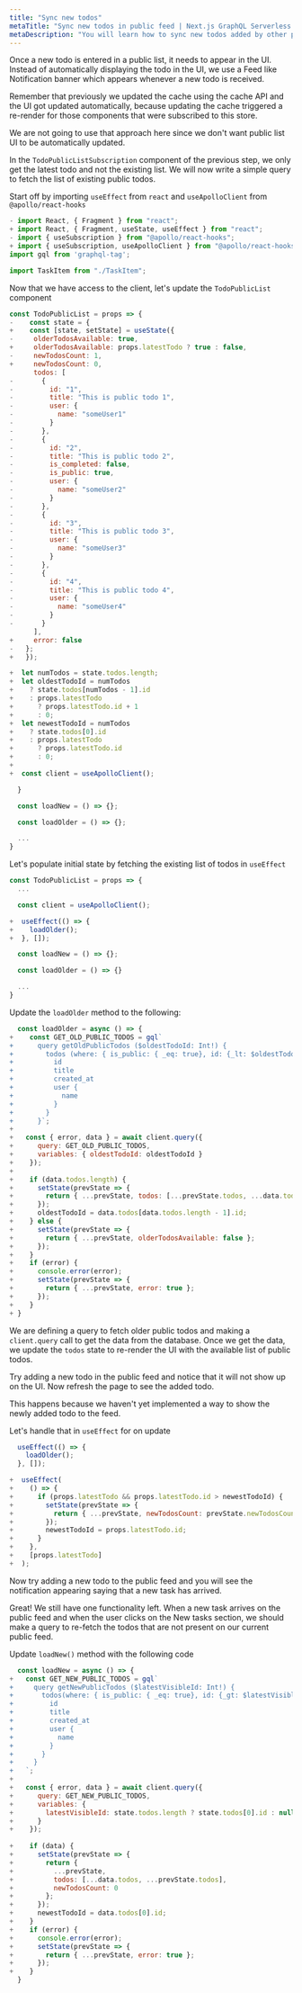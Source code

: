 ```yaml
---
title: "Sync new todos"
metaTitle: "Sync new todos in public feed | Next.js GraphQL Serverless Tutorial"
metaDescription: "You will learn how to sync new todos added by other people in the public feed by fetching older and newer data using GraphQL Queries"
---
```


Once a new todo is entered in a public list, it needs to appear in the UI. Instead of automatically displaying the todo in the UI, we use a Feed like Notification banner which appears whenever a new todo is received.

Remember that previously we updated the cache using the cache API and the UI got updated automatically, because updating the cache triggered a re-render for those components that were subscribed to this store.

We are not going to use that approach here since we don't want public list UI to be automatically updated.

In the `TodoPublicListSubscription` component of the previous step, we only get the latest todo and not the existing list. We will now write a simple query to fetch the list of existing public todos.

Start off by importing `useEffect` from  `react` and `useApolloClient` from `@apollo/react-hooks`

```javascript
- import React, { Fragment } from "react";
+ import React, { Fragment, useState, useEffect } from "react";
- import { useSubscription } from "@apollo/react-hooks";
+ import { useSubscription, useApolloClient } from "@apollo/react-hooks";
import gql from 'graphql-tag';

import TaskItem from "./TaskItem";
```

Now that we have access to the client, let's update the `TodoPublicList` component

```javascript
const TodoPublicList = props => {
-    const state = {
+    const [state, setState] = useState({
-     olderTodosAvailable: true,
+     olderTodosAvailable: props.latestTodo ? true : false,
-     newTodosCount: 1,
+     newTodosCount: 0,
      todos: [
-       {
-         id: "1",
-         title: "This is public todo 1",
-         user: {
-           name: "someUser1"
-         }
-       },
-       {
-         id: "2",
-         title: "This is public todo 2",
-         is_completed: false,
-         is_public: true,
-         user: {
-           name: "someUser2"
-         }
-       },
-       {
-         id: "3",
-         title: "This is public todo 3",
-         user: {
-           name: "someUser3"
-         }
-       },
-       {
-         id: "4",
-         title: "This is public todo 4",
-         user: {
-           name: "someUser4"
-         }
-       }
      ],
+     error: false
-   }; 
+   });

+  let numTodos = state.todos.length;
+  let oldestTodoId = numTodos
+    ? state.todos[numTodos - 1].id
+    : props.latestTodo
+      ? props.latestTodo.id + 1
+      : 0;
+  let newestTodoId = numTodos
+    ? state.todos[0].id
+    : props.latestTodo
+      ? props.latestTodo.id
+      : 0;
+
+  const client = useApolloClient();

  }

  const loadNew = () => {};

  const loadOlder = () => {};

  ...
}
```

Let's populate initial state by fetching the existing list of todos in `useEffect`

```javascript
const TodoPublicList = props => {
  ...

  const client = useApolloClient();

+  useEffect(() => {
+    loadOlder();
+  }, []);

  const loadNew = () => {};

  const loadOlder = () => {}

  ...
}
```

Update the `loadOlder` method to the following:

```javascript
  const loadOlder = async () => {
+    const GET_OLD_PUBLIC_TODOS = gql`
+      query getOldPublicTodos ($oldestTodoId: Int!) {
+        todos (where: { is_public: { _eq: true}, id: {_lt: $oldestTodoId}}, limit: 7, order_by: { created_at: desc }) {
+          id
+          title
+          created_at
+          user {
+            name
+          }
+        }
+      }`;
+
+   const { error, data } = await client.query({
+      query: GET_OLD_PUBLIC_TODOS,
+      variables: { oldestTodoId: oldestTodoId }
+    });
+
+    if (data.todos.length) {
+      setState(prevState => {
+        return { ...prevState, todos: [...prevState.todos, ...data.todos] };
+      });
+      oldestTodoId = data.todos[data.todos.length - 1].id;
+    } else {
+      setState(prevState => {
+        return { ...prevState, olderTodosAvailable: false };
+      });
+    }
+    if (error) {
+      console.error(error);
+      setState(prevState => {
+        return { ...prevState, error: true };
+      });
+    }
+ }
```

We are defining a query to fetch older public todos and making a `client.query` call to get the data from the database. Once we get the data, we update the `todos` state to re-render the UI with the available list of public todos.

Try adding a new todo in the public feed and notice that it will not show up on the UI. Now refresh the page to see the added todo.

This happens because we haven't yet implemented a way to show the newly added todo to the feed.

Let's handle that in `useEffect` for on update

```javascript
  useEffect(() => {
    loadOlder();
  }, []);

+  useEffect(
+    () => {
+      if (props.latestTodo && props.latestTodo.id > newestTodoId) {
+        setState(prevState => {
+          return { ...prevState, newTodosCount: prevState.newTodosCount + 1 };
+        });
+        newestTodoId = props.latestTodo.id;
+      }
+    },
+    [props.latestTodo]
+  );
```

Now try adding a new todo to the public feed and you will see the notification appearing saying that a new task has arrived.

Great! We still have one functionality left. When a new task arrives on the public feed and when the user clicks on the New tasks section, we should make a query to re-fetch the todos that are not present on our current public feed.

Update `loadNew()` method with the following code

```javascript
  const loadNew = async () => {
+   const GET_NEW_PUBLIC_TODOS = gql`
+     query getNewPublicTodos ($latestVisibleId: Int!) {
+       todos(where: { is_public: { _eq: true}, id: {_gt: $latestVisibleId}}, order_by: { created_at: desc }) {
+         id
+         title
+         created_at
+         user {
+           name
+         }
+       }
+     }
+   `;
+
+   const { error, data } = await client.query({
+      query: GET_NEW_PUBLIC_TODOS,
+      variables: {
+        latestVisibleId: state.todos.length ? state.todos[0].id : null
+      }
+    });
 
+    if (data) {
+      setState(prevState => {
+        return {
+          ...prevState,
+          todos: [...data.todos, ...prevState.todos],
+          newTodosCount: 0
+        };
+      });
+      newestTodoId = data.todos[0].id;
+    }
+    if (error) {
+      console.error(error);
+      setState(prevState => {
+        return { ...prevState, error: true };
+      });
+    } 
  }
```
